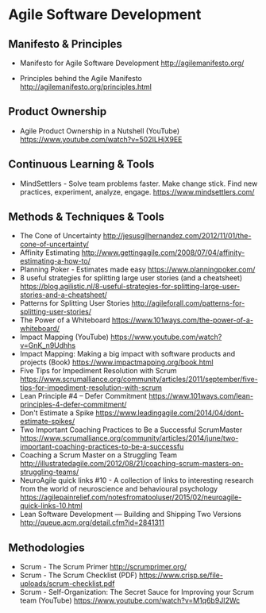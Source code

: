 # Agile Software Development 

## Manifesto & Principles

* Manifesto for Agile Software Development
  http://agilemanifesto.org/
  
* Principles behind the Agile Manifesto
  http://agilemanifesto.org/principles.html

## Product Ownership

* Agile Product Ownership in a Nutshell (YouTube)
  https://www.youtube.com/watch?v=502ILHjX9EE

## Continuous Learning & Tools

* MindSettlers - Solve team problems faster. Make change stick.  Find new practices, experiment, analyze, engage.
  https://www.mindsettlers.com/
  
## Methods & Techniques & Tools

* The Cone of Uncertainty
  http://jesusgilhernandez.com/2012/11/01/the-cone-of-uncertainty/
* Affinity Estimating
  http://www.gettingagile.com/2008/07/04/affinity-estimating-a-how-to/
* Planning Poker - Estimates made easy 
  https://www.planningpoker.com/
* 8 useful strategies for splitting large user stories (and a cheatsheet)
  https://blog.agilistic.nl/8-useful-strategies-for-splitting-large-user-stories-and-a-cheatsheet/
* Patterns for Splitting User Stories
  http://agileforall.com/patterns-for-splitting-user-stories/
* The Power of a Whiteboard
  https://www.101ways.com/the-power-of-a-whiteboard/
* Impact Mapping (YouTube)
  https://www.youtube.com/watch?v=GnK_n9Udhhs
* Impact Mapping: Making a big impact with software products and projects (Book)
  https://www.impactmapping.org/book.html
* Five Tips for Impediment Resolution with Scrum
  https://www.scrumalliance.org/community/articles/2011/september/five-tips-for-impediment-resolution-with-scrum
* Lean Principle #4 – Defer Commitment
  https://www.101ways.com/lean-principles-4-defer-commitment/
* Don't Estimate a Spike
  https://www.leadingagile.com/2014/04/dont-estimate-spikes/
* Two Important Coaching Practices to Be a Successful ScrumMaster
  https://www.scrumalliance.org/community/articles/2014/june/two-important-coaching-practices-to-be-a-successfu
* Coaching a Scrum Master on a Struggling Team
  http://illustratedagile.com/2012/08/21/coaching-scrum-masters-on-struggling-teams/
* NeuroAgile quick links #10 - A collection of links to interesting research from the world of neuroscience and behavioural psychology
  https://agilepainrelief.com/notesfromatooluser/2015/02/neuroagile-quick-links-10.html
* Lean Software Development — Building and Shipping Two Versions
  http://queue.acm.org/detail.cfm?id=2841311
  
## Methodologies

* Scrum - The Scrum Primer 
  http://scrumprimer.org/
* Scrum - The Scrum Checklist (PDF)
  https://www.crisp.se/file-uploads/scrum-checklist.pdf
* Scrum - Self-Organization: The Secret Sauce for Improving your Scrum team (YouTube)
  https://www.youtube.com/watch?v=M1q6b9JI2Wc

